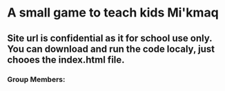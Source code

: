 # **A small game to teach kids Mi'kmaq**

## Site url is confidential as it for school use only. You can download and run the code localy, just chooes the index.html file.

### Group Members:
